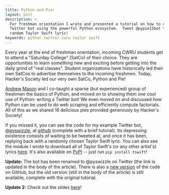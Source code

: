 ```yaml
---
title: Python and Pie!
layout: post
description: >
  For freshman orientation I wrote and presented a tutorial on how to create a
  Twitter bot using the powerful Python ecosystem.  Tweet @pypie15bot to get a
  random Taylor Swift lyric!
keywords: python twitter cwru taylor swift
---
```


Every year at the end of freshman orientation, incoming CWRU students get to
attend a "Saturday College" (SatCo) of their choice.  They are opportunities to
learn something new and exciting before getting into the daily grind of "real
classes".  Student organizations have historically led their own SatCos to
advertise themselves to the incoming freshmen.  Today, Hacker's Society led our
very own SatCo, Python and Pie!

[Andrew Mason](https://fixedpoint.xyz) and I co-taught a sparse (but
experienced) group of freshmen the basics of Python, and moved on to showing
them one cool use of Python: writing a Twitter bot!  We even moved on and
discussed how Python can be used to do web scraping and efficiently compute
factorials.  All of this as we shared 16 delicious pies provided generously by
Hacker's Society!

If you missed it, you can see the code for my example Twitter bot,
[@pyswizzle](https://twitter.com/pyswizzle), at
[github](https://github.com/brenns10/pypie15int) (complete with a brief
tutorial). Its depressing existence consists of waiting to be tweeted at, and
once it has been, replying back with a randomly chosen Taylor Swift lyric.  You
can also see the module I wrote to download all of Taylor Swift's (or any other
artist's) lyrics [here](https://github.com/brenns10/tswift).  It's also
available on [PyPI](https://pypi.python.org/pypi/tswift) -- just run `pip
install tswift`!

**Update:** The bot has been renamed to @pyswizzle on Twitter (the link is
  updated in the body of the article).  There is also a
  [new version](https://github.com/brenns10/pyswizzle) of the code on GitHub,
  but the old version (still in the body of the article) is still available,
  complete with the original tutorial.

**Update 2:** Check out the slides [here](http://brennan.io/talks/2016/08/27/python-and-pie/)!
